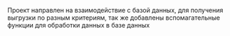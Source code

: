 Проект направлен на взаимодействие с базой данных, для получения выгрузки по разным критериям, так же добавлены вспомагательные функции для обработки данных в базе данных
